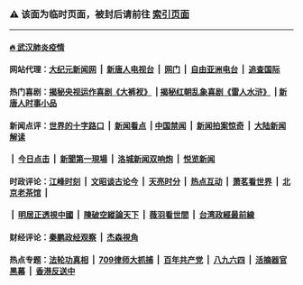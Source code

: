 ### ⚠️ 该面为临时页面，被封后请前往 [索引页面](../link4.md)

---

#### [🔥 武汉肺炎疫情](http://167.99.104.226:10000/videos/corona/)

#### 网站代理：[大纪元新闻网](http://167.99.104.226:10080/gb/) &nbsp;|&nbsp; [新唐人电视台](http://167.99.104.226:8808/gb/) &nbsp;|&nbsp; [网门](http://167.99.104.226:11000/) &nbsp;|&nbsp; [自由亚洲电台](http://167.99.104.226:9800/mandarin/) &nbsp;|&nbsp; [追查国际](http://167.99.104.226:10010/)

#### 热门喜剧：[揭秘央视运作喜剧《大裤衩》](http://167.99.104.226:10000/videos/res/big-shorts/) &nbsp;|&nbsp;[揭秘红朝乱象喜剧《雷人水浒》](http://167.99.104.226:10000/videos/res/OutlawsOfMarsh/) &nbsp;|&nbsp;[新唐人时事小品](http://167.99.104.226:10000/videos/res/comedy/)

#### 新闻点评：[世界的十字路口](http://167.99.104.226/tanghao/) &nbsp;|&nbsp; [新闻看点](http://167.99.104.226/news-insight/) &nbsp;|&nbsp;[中国禁闻](http://167.99.104.226/ntdtv-news/) &nbsp;|&nbsp; [新闻拍案惊奇](http://167.99.104.226/dayu/) &nbsp;|&nbsp; [大陆新闻解读](http://167.99.104.226/ntdtv-comedy/)
####   &nbsp;|&nbsp;  [今日点击](http://167.99.104.226/news-click/)  &nbsp;|&nbsp; [新聞第一現場](http://167.99.104.226/primary-scene/) &nbsp;|&nbsp; [洛城新闻双响炮](http://167.99.104.226/la-news/) &nbsp;|&nbsp; [悦览新闻](http://167.99.104.226/dingyue/)

#### 时政评论：[江峰时刻](http://167.99.104.226/today-in-history/) &nbsp;|&nbsp; [文昭谈古论今](http://167.99.104.226/wenzhao/) &nbsp;|&nbsp; [天亮时分](http://167.99.104.226/tianliang/) &nbsp;|&nbsp; [热点互动](http://167.99.104.226/ntdtv-rdhd/) &nbsp;|&nbsp; [萧茗看世界](http://167.99.104.226/simonegao/) &nbsp;|&nbsp; [北京老茶馆](http://167.99.104.226/teahouse/)  &nbsp;|&nbsp;  
####   &nbsp;|&nbsp;  [明居正透視中國](http://167.99.104.226/decoding-china/)  &nbsp;|&nbsp; [陳破空縱論天下](http://167.99.104.226/pokong/)  &nbsp;|&nbsp; [薇羽看世間](http://167.99.104.226/weiyu/)  &nbsp;|&nbsp; [台湾政經最前線](http://167.99.104.226/taiwan/)   

#### 财经评论：[秦鹏政经观察](http://167.99.104.226/qinpeng/) &nbsp;|&nbsp; [杰森視角 ](http://167.99.104.226/jason/)

#### 热点专题：[法轮功真相](http://167.99.104.226:10000/videos/truth.html) &nbsp;|&nbsp; [709律师大抓捕](http://167.99.104.226:10000/videos/709/) &nbsp;|&nbsp; [百年共产党](http://167.99.104.226:10000/videos/ccp.html) &nbsp;|&nbsp; [八九六四](http://167.99.104.226:10000/videos/88/)  &nbsp;|&nbsp; [活摘器官黑幕](http://167.99.104.226:10000/videos/res/Organs/)  &nbsp;|&nbsp; [香港反送中](http://167.99.104.226:10000/videos/res/hk/) 

<img src='http://gfw-breaker.win/link4.md' width='0px' height='0px'/>

